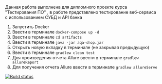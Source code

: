Данная работа выполнена для дипломного проекте курса "Тестирования ПО" , в работе представлено тестирование веб-сервиса с использованием СУБД и API банка

1. Запустить Docker
2. Ввести в терминале `docker-compose up -d`
3. Ввести в терминале `cd artifacts`
4. Ввести в терминале `java -jar aqa-shop.jar`
5. Открыть новую вкладку в терминале (не закрывая предыдущую)
7. Ввести в терминале `gradlew clean test`
8. Для произведения отчета Allure  ввести в терминале `gradlew allureReport`
9. Для получения отчета Allure ввести в терминале `gradlew allureServe`

[![Build status](https://ci.appveyor.com/api/projects/status/h659a2j53tjbvjtm/branch/master?svg=true)](https://ci.appveyor.com/project/l75800/diplom2-0/branch/master)
